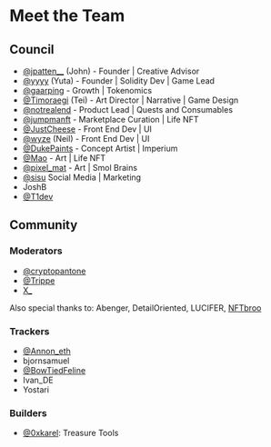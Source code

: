 # Meet the Team

## Council

* [@jpatten\_\_](https://twitter.com/jpatten\_\_) (John) - Founder | Creative Advisor
* [@yyyy](ttps://twitter.com/0xyyyy) (Yuta) - Founder | Solidity Dev | Game Lead
* [@gaarping](https://twitter.com/\_gaarping) - Growth | Tokenomics
* [@Timoraegi](https://twitter.com/Timoraegi) (Tei) - Art Director | Narrative | Game Design
* [@notrealend](https://twitter.com/notrealend) - Product Lead | Quests and Consumables
* [@jumpmanft](https://twitter.com/jumpmanft) - Marketplace Curation | Life NFT
* [@JustCheese](https://twitter.com/jc\_1917) - Front End Dev | UI
* [@wyze](https://twitter.com/wyze) (Neil) - Front End Dev | UI
* [@DukePaints](https://twitter.com/DukePaints) - Concept Artist | Imperium
* [@Mao](https://twitter.com/Mezereth) - Art | Life NFT
* [@pixel\_mat](https://twitter.com/pixel\_mat) - Art | Smol Brains
* [@sisu](https://twitter.com/sisukasgod) Social Media | Marketing
* JoshB
* [@T1dev](https://twitter.com/pr0zy)

## Community

### Moderators

* [@cryptopantone](https://twitter.com/cryptopantone)
* [@Trippe](https://twitter.com/TrippyCoin)
* [X\_](https://twitter.com/cxf\_0886)

Also special thanks to: Abenger, DetailOriented, LUCIFER, [NFTbroo](https://twitter.com/cryptonftbroo)

### Trackers

* [@Annon\_eth](https://twitter.com/Anonn\_eth)
* bjornsamuel
* [@BowTiedFeline](https://twitter.com/BowTiedFeline)
* Ivan\_DE
* Yostari

### Builders

* [@0xkarel](https://twitter.com/0xkarel): Treasure Tools
